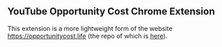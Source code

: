## YouTube Opportunity Cost Chrome Extension
This extension is a more lightweight form of the website https://opportunitycost.life (the repo of which is [here](https://github.com/ChristopherMWood/opportunitycost.life)).